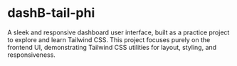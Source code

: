 # dashB-tail-phi
A sleek and responsive dashboard user interface, built as a practice project to explore and learn Tailwind CSS. This project focuses purely on the frontend UI, demonstrating Tailwind CSS utilities for layout, styling, and responsiveness.
